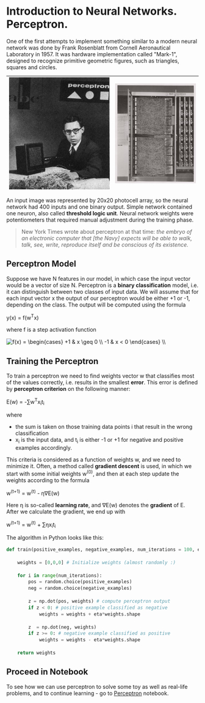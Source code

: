 # Introduction to Neural Networks. Perceptron.

One of the first attempts to implement something similar to a modern neural network was done by Frank Rosenblatt from Cornell Aeronautical Laboratory in 1957. It was hardware implementation called "Mark-1", designed to recognize primitive geometric figures, such as triangles, squares and circles.

<img src='images/Rosenblatt-wikipedia.jpg' alt='Frank Rosenblatt'/> | <img src='images/Mark_I_perceptron_wikipedia.jpg' alt='The Mark 1 Perceptron' />
-----|-----

An input image was represented by 20x20 photocell array, so the neural network had 400 inputs and one binary output. Simple network contained one neuron, also called **threshold logic unit**. Neural network weights were potentiometers that required manual adjustment during the training phase.

> New York Times wrote about perceptron at that time:
> *the embryo of an electronic computer that [the Navy] expects will be able to walk, talk, see, write, reproduce itself and be conscious of its existence.*

## Perceptron Model

Suppose we have N features in our model, in which case the input vector would be a vector of size N. Perceptron is a **binary classification** model, i.e. it can distinguish between two classes of input data. We will assume that for each input vector x the output of our perceptron would be either +1 or -1, depending on the class. The output will be computed using the formula

y(x) = f(w<sup>T</sup>x)

where f is a step activation function

<img src="http://www.sciweavers.org/tex2img.php?eq=f%28x%29%20%3D%20%5Cbegin%7Bcases%7D%0A%20%20%20%20%20%20%20%20%20%2B1%20%26%20x%20%5Cgeq%200%20%5C%5C%0A%20%20%20%20%20%20%20%20%20-1%20%26%20x%20%3C%200%0A%20%20%20%20%20%20%20%5Cend%7Bcases%7D%20%5C%5C%0A&bc=White&fc=Black&im=jpg&fs=12&ff=arev&edit=0" align="center" border="0" alt="f(x) = \begin{cases} +1 & x \geq 0 \\ -1 & x < 0 \end{cases} \\" width="154" height="50" />

## Training the Perceptron

To train a perceptron we need to find weights vector w that classifies most of the values correctly, i.e. results in the smallest **error**. This error is defined by **perceptron criterion** on the following manner:

E(w) = -&sum;w<sup>T</sup>x<sub>i</sub>t<sub>i</sub>

where
* the sum is taken on those training data points i that result in the wrong classification
* x<sub>i</sub> is the input data, and t<sub>i</sub> is either -1 or +1 for negative and positive examples accordingly. 

This criteria is considered as a function of weights w, and we need to minimize it. Often, a method called **gradient descent** is used, in which we start with some initial weights w<sup>(0)</sup>, and then at each step update the weights according to the formula

w<sup>(t+1)</sup> = w<sup>(t)</sup> - &eta;&nabla;E(w)

Here &eta; is so-called **learning rate**, and &nabla;E(w) denotes the **gradient** of E. After we calculate the gradient, we end up with

w<sup>(t+1)</sup> = w<sup>(t)</sup> + &sum;&eta;x<sub>i</sub>t<sub>i</sub>

The algorithm in Python looks like this:

```python
def train(positive_examples, negative_examples, num_iterations = 100, eta = 1):

    weights = [0,0,0] # Initialize weights (almost randomly :)
        
    for i in range(num_iterations):
        pos = random.choice(positive_examples)
        neg = random.choice(negative_examples)

        z = np.dot(pos, weights) # compute perceptron output
        if z < 0: # positive example classified as negative
            weights = weights + eta*weights.shape

        z  = np.dot(neg, weights)
        if z >= 0: # negative example classified as positive
            weights = weights - eta*weights.shape

    return weights
```

## Proceed in Notebook

To see how we can use perceptron to solve some toy as well as real-life problems, and to continue learning - go to [Perceptron](Perceptron.ipynb) notebook.
